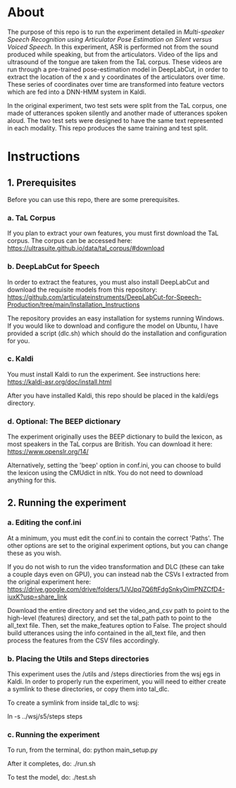 # About

The purpose of this repo is to run the experiment detailed in *Multi-speaker Speech Recognition using Articulator Pose Estimation on Silent versus Voiced Speech*. In this experiment, ASR is performed not from the sound produced while speaking, but from the articulators. Video of the lips and ultrasound of the tongue are taken from the TaL corpus. These videos are run through a pre-trained pose-estimation model in DeepLabCut, in order to extract the location of the x and y coordinates of the articulators over time. These series of coordinates over time are transformed into feature vectors which are fed into a DNN-HMM system in Kaldi.

In the original experiment, two test sets were split from the TaL corpus, one made of utterances spoken silently and another made of utterances spoken aloud. The two test sets were designed to have the same text represented in each modality. This repo produces the same training and test split.

# Instructions

## 1. Prerequisites

Before you can use this repo, there are some prerequisites.

### a. TaL Corpus

If you plan to extract your own features, you must first download the TaL corpus. The corpus can be accessed here: https://ultrasuite.github.io/data/tal_corpus/#download

### b. DeepLabCut for Speech

In order to extract the features, you must also install DeepLabCut and download the requisite models from this repository: https://github.com/articulateinstruments/DeepLabCut-for-Speech-Production/tree/main/Installation_Instructions

The repository provides an easy installation for systems running Windows. If you would like to download and configure the model on Ubuntu, I have provided a script (dlc.sh) which should do the installation and configuration for you.

### c. Kaldi

You must install Kaldi to run the experiment. See instructions here: https://kaldi-asr.org/doc/install.html

After you have installed Kaldi, this repo should be placed in the kaldi/egs directory.

### d. Optional: The BEEP dictionary

The experiment originally uses the BEEP dictionary to build the lexicon, as most speakers in the TaL corpus are British. You can download it here: https://www.openslr.org/14/

Alternatively, setting the 'beep' option in conf.ini, you can choose to build the lexicon using the CMUdict in nltk. You do not need to download anything for this.

## 2. Running the experiment

### a. Editing the conf.ini

At a minimum, you must edit the conf.ini to contain the correct 'Paths'. The other options are set to the original experiment options, but you can change these as you wish.

If you do not wish to run the video transformation and DLC (these can take a couple days even on GPU), you can instead nab the CSVs I extracted from the original experiment here: https://drive.google.com/drive/folders/1JVJpq7Q6ftFdgSnkyOimPNZCfD4-iuxK?usp=share_link

Download the entire directory and set the video_and_csv path to point to the high-level (features) directory, and set the tal_path path to point to the all_text file. Then, set the make_features option to False. The project should build utterances using the info contained in the all_text file, and then process the features from the CSV files accordingly.

### b. Placing the Utils and Steps directories

This experiment uses the /utils and /steps directiories from the wsj egs in Kaldi. In order to properly run the experiment, you will need to either create a symlink to these directories, or copy them into tal_dlc.

To create a symlink from inside tal_dlc to wsj:

 ln -s ../wsj/s5/steps steps

### c. Running the experiment

To run, from the terminal, do:
python main_setup.py

After it completes, do:
./run.sh

To test the model, do:
./test.sh

